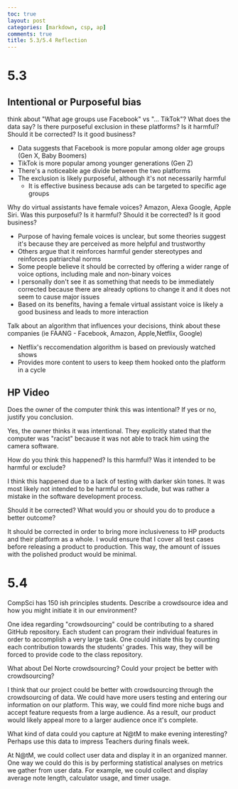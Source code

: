 ```yaml
---
toc: true
layout: post
categories: [markdown, csp, ap]
comments: true
title: 5.3/5.4 Reflection
---
```


# 5.3

## Intentional or Purposeful bias

think about "What age groups use Facebook" vs "… TikTok"? What does the data say? Is there purposeful exclusion in these platforms? Is it harmful? Should it be corrected? Is it good business?

- Data suggests that Facebook is more popular among older age groups (Gen X, Baby Boomers)
- TikTok is more popular among younger generations (Gen Z)
- There's a noticeable age divide between the two platforms
- The exclusion is likely purposeful, although it's not necessarily harmful
  - It is effective business because ads can be targeted to specific age groups

Why do virtual assistants have female voices? Amazon, Alexa Google, Apple Siri. Was this purposeful? Is it harmful? Should it be corrected? Is it good business?

- Purpose of having female voices is unclear, but some theories suggest it's because they are perceived as more helpful and trustworthy
- Others argue that it reinforces harmful gender stereotypes and reinforces patriarchal norms
- Some people believe it should be corrected by offering a wider range of voice options, including male and non-binary voices
- I personally don't see it as something that needs to be immediately corrected because there are already options to change it and it does not seem to cause major issues
- Based on its benefits, having a female virtual assistant voice is likely a good business and leads to more interaction

Talk about an algorithm that influences your decisions, think about these companies (ie FAANG - Facebook, Amazon, Apple,Netflix, Google)

- Netflix's reccomendation algorithm is based on previously watched shows
- Provides more content to users to keep them hooked onto the platform in a cycle

## HP Video

Does the owner of the computer think this was intentional? If yes or no, justify you conclusion.

Yes, the owner thinks it was intentional. They explicitly stated that the computer was "racist" because it was not able to track him using the camera software.

How do you think this happened? Is this harmful? Was it intended to be harmful or exclude?

I think this happened due to a lack of testing with darker skin tones. It was most likely not intended to be harmful or to exclude, but was rather a mistake in the software development process.

Should it be corrected? What would you or should you do to produce a better outcome?

It should be corrected in order to bring more inclusiveness to HP products and their platform as a whole. I would ensure that I cover all test cases before releasing a product to production. This way, the amount of issues with the polished product would be minimal.

# 5.4

CompSci has 150 ish principles students. Describe a crowdsource idea and how you might initiate it in our environment?

One idea regarding "crowdsourcing" could be contributing to a shared GitHub repository. Each student can program their individual features in order to accomplish a very large task. One could initiate this by counting each contribution towards the students' grades. This way, they will be forced to provide code to the class repository.

What about Del Norte crowdsourcing? Could your project be better with crowdsourcing?

I think that our project could be better with crowdsourcing through the crowdsourcing of data. We could have more users testing and entering our information on our platform. This way, we could find more niche bugs and accept feature requests from a large audience. As a result, our product would likely appeal more to a larger audience once it's complete.

What kind of data could you capture at N@tM to make evening interesting? Perhaps use this data to impress Teachers during finals week.

At N@tM, we could collect user data and display it in an organized manner. One way we could do this is by performing statistical analyses on metrics we gather from user data. For example, we could collect and display average note length, calculator usage, and timer usage.
